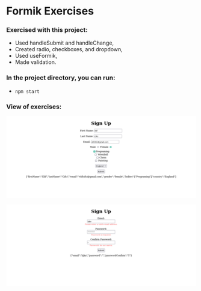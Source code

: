 # Formik Exercises

### Exercised with this project: 
- Used handleSubmit and handleChange,
- Created radio, checkboxes, and dropdown,
- Used useFormik,
- Made validation.

### In the project directory, you can run:
- `npm start`

### View of exercises:
![ Used handleSubmit, handleChange,and useFormik. Created radio, checkboxes, and dropdown.](./public/formik.png)

![Used validation.](./public/validation.png)
